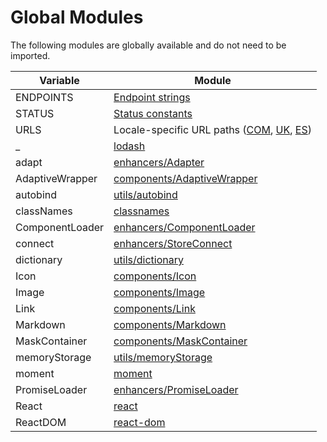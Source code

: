 # Global Modules

The following modules are globally available and do not need to be imported.

Variable|Module
---|---
ENDPOINTS|[Endpoint strings](/src/constants/endpoints.js)
STATUS|[Status constants](/src/constants/status.js)
URLS|Locale-specific URL paths ([COM](/src/constants/urls-com.js), [UK](/src/constants/urls-uk.js), [ES](/src/constants/urls-es.js))
_ |[lodash](https://devdocs.io/lodash~4/)
adapt|[enhancers/Adapter](/docs/enhancers/Adapter.md)
AdaptiveWrapper|[components/AdaptiveWrapper](/docs/components/AdaptiveWrapper.md)
autobind|[utils/autobind](/src/utils/autobind.js)
classNames|[classnames](https://github.com/JedWatson/classnames)
ComponentLoader|[enhancers/ComponentLoader](/docs/enhancers/ComponentLoader.md)
connect|[enhancers/StoreConnect](/docs/enhancers/StoreConnect.md)
dictionary|[utils/dictionary](/docs/utils/dictionary.md)
Icon|[components/Icon](/docs/components/Icon.md)
Image|[components/Image](/src/components/Image/index.js)
Link|[components/Link](/docs/components/Link.md)
Markdown|[components/Markdown](/docs/components/Markdown.md)
MaskContainer|[components/MaskContainer](/src/components/MaskContainer/index.js)
memoryStorage|[utils/memoryStorage](/src/utils/memoryStorage.js)
moment|[moment](http://momentjs.com/docs/)
PromiseLoader|[enhancers/PromiseLoader](/docs/enhancers/PromiseLoader.md)
React|[react](https://github.com/facebook/react/blob/master/docs/docs/ref-01-top-level-api.md#react)
ReactDOM|[react-dom](https://github.com/facebook/react/blob/master/docs/docs/ref-01-top-level-api.md#reactdom-1)
